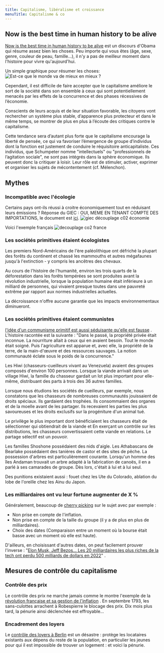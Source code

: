 ```yaml
---
title: Capitalisme, libéralisme et croissance
menuTitle: Capitalisme & co
---
```


## Now is the best time in human history to be alive

[Now is the best time in human history to be alive](https://www.youtube.com/watch?v=nK7AbxTGDSU) est un discours d'Obama
qui résume assez bien les choses. Peu importe qui vous êtes (âge, sexe, genre, couleur de peau, famille...), il n'y a
pas de meilleur moment dans l'histoire pour vivre qu'aujourd'hui.

Un simple graphique pour résumer les choses:
![Est-ce que le monde va de mieux en mieux ?](Two-centuries-World-as-100-people.png)

Cependant, il est difficile de faire accepter que le capitalisme améliore le sort de la société dans son ensemble à ceux
qui sont potentiellement menacés par les effets de la concurrence et des phases récessives de l’économie.

Conscients de leurs acquis et de leur situation favorable, les citoyens vont rechercher un système plus stable,
d’apparence plus protecteur et dans le même temps, se montrer de plus en plus à l’écoute des critiques contre le
capitalisme.

Cette tendance sera d’autant plus forte que le capitalisme encourage la liberté de pensée, ce qui va favoriser
l’émergence de groupe d’individus dont la fonction est justement de conduire le réquisitoire anticapitaliste. Ces
individus, que Schumpeter nomme "intellectuels" ou "professionnels de l’agitation sociale", ne sont pas intégrés dans la
sphère économique. Ils peuvent donc la critiquer à loisir. Leur rôle est de stimuler, activer, exprimer et organiser les
sujets de mécontentement (cf. Mélenchon).

## Mythes

### Incompatible avec l'écologie

Certains pays ont-ils réussi à croitre économiquement tout en réduisant leurs émissions ?
Réponse du GIEC : OUI, MEME EN TENANT COMPTE DES IMPORTATIONS, le document
est [ici](https://report.ipcc.ch/ar6wg3/pdf/IPCC_AR6_WGIII_FAQ_Chapter_02.pdf).
![giec découplage c02 économie](decouplage_co2.jpeg)

Voici l'exemple français
![decouplage co2 france](decouplage_france.jpeg)

### Les sociétés primitives étaient écologistes

Les premiers Nord-Américains de l'ère paléolithique ont défriché la plupart des forêts du continent et chassé les
mammouths et autres mégafaunes jusqu'à l'extinction - y compris les ancêtres des chevaux.

Au cours de l'histoire de l'humanité, environ les trois quarts de la déforestation dans les forêts tempérées se sont
produites avant la révolution industrielle, lorsque la population humaine était inférieure à un milliard de personnes,
qui vivaient presque toutes dans une pauvreté extrême par rapport aux normes industrielles actuelles.

La décroissance n'offre aucune garantie que les impacts environnementaux diminueront.

### Les sociétés primitives étaient communistes

[l'idée d'un communisme primitif est aussi séduisante qu'elle est fausse](https://aeon.co/essays/the-idea-of-primitive-communism-is-as-seductive-as-it-is-wrong)
. L'histoire racontée est la suivante : "Dans le passé, la propriété privée était inconnue. La nourriture allait à ceux
qui en avaient besoin. Tout le monde était soigné. Puis l'agriculture est apparue et, avec elle, la propriété de la
terre, de la main-d'œuvre et des ressources sauvages. La notion communauté éclate sous le poids de la concurrence."

Les Hiwi (chasseurs-cueilleurs vivant au Venezuela) avaient des groupes composés d'environ 100 personnes. Lorsque la
viande arrivait dans un village Hiwi, la famille du chasseur gardait un lot plus important pour elle-même, distribuant
des parts à trois des 36 autres familles.

Lorsque nous étudions les sociétés de cueilleurs, par exemple, nous constatons que les chasseurs de nombreuses
communautés jouissaient de droits spéciaux. Ils gardaient des trophées. Ils consommaient des organes et de la moelle
avant de les partager. Ils recevaient les parties les plus savoureuses et les droits exclusifs sur la progéniture d'un
animal tué.

Le privilège le plus important dont bénéficiaient les chasseurs était de sélectionner qui obtiendrait de la viande et En
exerçant un contrôle sur les distributions, les chasseurs convertissaient cette viande en relations. Le partage sélectif
est un pouvoir.

Les familles Shoshone possédaient des nids d'aigle. Les Athabascans de Bearlake possédaient des tanières de castor et
des sites de pêche. La possession d'arbres est particulièrement courante. Lorsqu'un homme des îles Andaman trouvait un
arbre adapté à la fabrication de canoës, il en a parlé à ses camarades de groupe. Dès lors, c'était à lui et à lui seul.

Des punitions existaient aussi : fouet chez les Ute du Colorado, ablation du lobe de l'oreille chez les Ainu du Japon.

### Les milliardaires ont vu leur fortune augmenter de X %

Généralement, beaucoup de [cherry picking](https://twitter.com/ordrespontane/status/1353688204600352768) sur le sujet
avec par exemple :

- Non prise en compte de l'inflation.
- Non prise en compte de la taille du groupe (il y a de plus en plus de milliardaires).
- Choix des dates (Comparaison entre un moment où la bourse était basse avec un moment où elle est haute).

D'ailleurs, en choisissant d'autres dates, on peut facilement prouver l'inverse : "[Elon Musk, Jeff Bezos… Les 20
milliardaires les plus riches de la tech ont perdu 500 milliards de dollars en 2022](https://www.sudouest.fr/economie/reseaux-sociaux/elon-musk-jeff-bezos-les-20-milliardaires-les-plus-riches-de-la-tech-ont-perdu-500-milliards-de-dollars-en-2022-12843977.php)"
.

## Mesures de contrôle du capitalisme

### Contrôle des prix

Le contrôle des prix ne marche jamais comme le montre l'exemple de
la [révolution française et sa gestion de l'inflation](https://www.lesechos.fr/economie-france/budget-fiscalite/1789-la-fabuleuse-inflation-des-assignats-1778629#xtor=CS1-26)
. En septembre 1793, les sans-culottes arrachent à Robespierre le blocage des prix. Dix mois plus tard, la pénurie ainsi
déclenchée est effroyable...

### Encadrement des loyers

Le [contrôle des loyers à Berlin](https://www.bloomberg.com/opinion/articles/2021-03-02/berlin-s-rent-controls-are-proving-to-be-the-disaster-we-feared)
est un désastre : protège les locataires existants aux dépens du reste de la population, en particulier les jeunes pour
qui il est impossible de trouver un logement : et voici la pénurie.

